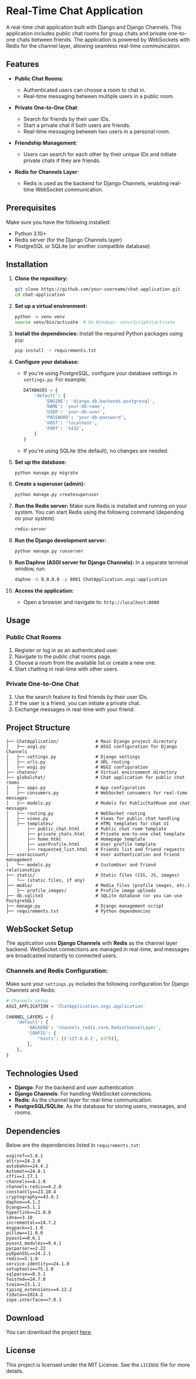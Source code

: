 # Real-Time Chat Application

A real-time chat application built with Django and Django Channels. This application includes public chat rooms for group chats and private one-to-one chats between friends. The application is powered by WebSockets with Redis for the channel layer, allowing seamless real-time communication.

## Features

- **Public Chat Rooms**: 
  - Authenticated users can choose a room to chat in.
  - Real-time messaging between multiple users in a public room.

- **Private One-to-One Chat**:
  - Search for friends by their user IDs.
  - Start a private chat if both users are friends.
  - Real-time messaging between two users in a personal room.

- **Friendship Management**:
  - Users can search for each other by their unique IDs and initiate private chats if they are friends.

- **Redis for Channels Layer**:
  - Redis is used as the backend for Django Channels, enabling real-time WebSocket communication.

## Prerequisites

Make sure you have the following installed:
- Python 3.10+
- Redis server (for the Django Channels layer)
- PostgreSQL or SQLite (or another compatible database)

## Installation

1. **Clone the repository:**
   ```bash
   git clone https://github.com/your-username/chat-application.git
   cd chat-application
   ```

2. **Set up a virtual environment:**
   ```bash
   python -m venv venv
   source venv/bin/activate  # On Windows: venv\Scripts\activate
   ```

3. **Install the dependencies:**
   Install the required Python packages using `pip`:
   ```bash
   pip install -r requirements.txt
   ```

4. **Configure your database:**
   - If you're using PostgreSQL, configure your database settings in `settings.py`. For example:
     ```python
     DATABASES = {
         'default': {
             'ENGINE': 'django.db.backends.postgresql',
             'NAME': 'your-db-name',
             'USER': 'your-db-user',
             'PASSWORD': 'your-db-password',
             'HOST': 'localhost',
             'PORT': '5432',
         }
     }
     ```

   - If you're using SQLite (the default), no changes are needed.

5. **Set up the database:**
   ```bash
   python manage.py migrate
   ```

6. **Create a superuser (admin):**
   ```bash
   python manage.py createsuperuser
   ```

7. **Run the Redis server:**
   Make sure Redis is installed and running on your system. You can start Redis using the following command (depending on your system):
   ```bash
   redis-server
   ```

8. **Run the Django development server:**
   ```bash
   python manage.py runserver
   ```

9. **Run Daphne (ASGI server for Django Channels):**
   In a separate terminal window, run:
   ```bash
   daphne -b 0.0.0.0 -p 8001 ChatApplication.asgi:application
   ```

10. **Access the application:**
    - Open a browser and navigate to: `http://localhost:8000`

## Usage

### Public Chat Rooms
1. Register or log in as an authenticated user.
2. Navigate to the public chat rooms page.
3. Choose a room from the available list or create a new one.
4. Start chatting in real-time with other users.

### Private One-to-One Chat
1. Use the search feature to find friends by their user IDs.
2. If the user is a friend, you can initiate a private chat.
3. Exchange messages in real-time with your friend.

## Project Structure

```
├── ChatApplication/              # Main Django project directory
│   ├── asgi.py                   # ASGI configuration for Django Channels
│   ├── settings.py               # Django settings
│   ├── urls.py                   # URL routing
│   ├── wsgi.py                   # WSGI configuration
├── chatenv/                      # Virtual environment directory
├── globalchat/                   # Chat application for public chat rooms
│   ├── apps.py                   # App configuration
│   ├── consumers.py              # WebSocket consumers for real-time messages
│   ├── models.py                 # Models for PublicChatRoom and chat messages
│   ├── routing.py                # WebSocket routing
│   ├── views.py                  # Views for public chat handling
│   ├── templates/                # HTML templates for chat UI
│       ├── public_chat.html      # Public chat room template
│       ├── private_chats.html    # Private one-to-one chat template
│       ├── home.html             # Homepage template
│       ├── userProfile.html      # User profile template
│       ├── requested_list.html   # Friends list and friend requests
├── useraccount/                  # User authentication and friend management
│   └── models.py                 # CustomUser and friend relationships
├── static/                       # Static files (CSS, JS, images)
│   └── (static files, if any)
├── media/                        # Media files (profile images, etc.)
│   ├── profile_images/           # Profile image uploads
├── db.sqlite3                    # SQLite database (or you can use PostgreSQL)
├── manage.py                     # Django management script
├── requirements.txt              # Python dependencies
```

## WebSocket Setup

The application uses **Django Channels** with **Redis** as the channel layer backend. WebSocket connections are managed in real-time, and messages are broadcasted instantly to connected users.

### Channels and Redis Configuration:

Make sure your `settings.py` includes the following configuration for Django Channels and Redis:

```python
# Channels setup
ASGI_APPLICATION = 'ChatApplication.asgi.application'

CHANNEL_LAYERS = {
    'default': {
        'BACKEND': 'channels_redis.core.RedisChannelLayer',
        'CONFIG': {
            "hosts": [('127.0.0.1', 6379)],
        },
    },
}
```

## Technologies Used

- **Django**: For the backend and user authentication.
- **Django Channels**: For handling WebSocket connections.
- **Redis**: As the channel layer for real-time communication.
- **PostgreSQL/SQLite**: As the database for storing users, messages, and rooms.

## Dependencies

Below are the dependencies listed in `requirements.txt`:

```
asgiref==3.8.1
attrs==24.2.0
autobahn==24.4.2
Automat==24.8.1
cffi==1.17.1
channels==4.1.0
channels-redis==4.2.0
constantly==23.10.4
cryptography==43.0.1
daphne==4.1.2
Django==5.1.1
hyperlink==21.0.0
idna==3.10
incremental==24.7.2
msgpack==1.1.0
pillow==11.0.0
pyasn1==0.6.1
pyasn1_modules==0.4.1
pycparser==2.22
pyOpenSSL==24.2.1
redis==5.1.0
service-identity==24.1.0
setuptools==75.1.0
sqlparse==0.5.1
Twisted==24.7.0
txaio==23.1.1
typing_extensions==4.12.2
tzdata==2024.2
zope.interface==7.0.3
```

## Download

You can download the project [here](https://github.com/your-username/chat-application/archive/refs/heads/main.zip).

## License

This project is licensed under the MIT License. See the `LICENSE` file for more details.
